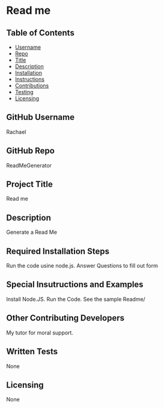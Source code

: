 # Read me
  

  ## Table of Contents


  * [Username](#username)
  * [Repo](#repo)
  * [Title](#title)
  * [Description](#description)
  * [Installation](#installation)
  * [Instructions](#usage)
  * [Contributions](#contributing)
  * [Testing](#tests)
  * [Licensing](#license)

  ## GitHub Username
  Rachael

  ## GitHub Repo
  ReadMeGenerator

  ## Project Title
  Read me

  ## Description
  Generate a Read Me  

  ## Required Installation Steps
  Run the code usine node.js. Answer Questions to fill out form

  ## Special Insutructions and Examples
  Install Node.JS. Run the Code. See the sample Readme/

  ## Other Contributing Developers
  My tutor for moral support.

  ## Written Tests
  None

  ## Licensing
  None




  